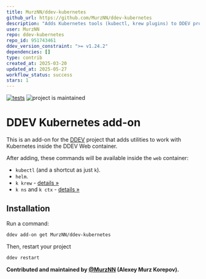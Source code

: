 ```yaml
---
title: MurzNN/ddev-kubernetes
github_url: https://github.com/MurzNN/ddev-kubernetes
description: "Adds Kubernetes tools (kubectl, krew plugins) to DDEV projects"
user: MurzNN
repo: ddev-kubernetes
repo_id: 951743461
ddev_version_constraint: ">= v1.24.2"
dependencies: []
type: contrib
created_at: 2025-03-20
updated_at: 2025-05-27
workflow_status: success
stars: 1
---
```


[![tests](https://github.com/MurzNN/ddev-kubernetes/actions/workflows/tests.yml/badge.svg)](https://github.com/MurzNN/ddev-kubernetes/actions/workflows/tests.yml) ![project is maintained](https://img.shields.io/maintenance/yes/2025.svg)

# DDEV Kubernetes add-on <!-- omit in toc -->

This is an add-on for the [DDEV](https://ddev.readthedocs.io) project that adds utilities to work with Kubernetes inside the DDEV Web container.

After adding, these commands will be available inside the `web` container:
- `kubectl` (and a shortcut as just `k`).
- `helm`.
- `k krew` - [details »](https://krew.sigs.k8s.io/)
- `k ns` and `k ctx` - [details »](https://github.com/ahmetb/kubectx)

## Installation

Run a command:

```sh
ddev add-on get MurzNN/ddev-kubernetes
```

Then, restart your project

```sh
ddev restart
```

**Contributed and maintained by [@MurzNN](https://github.com/MurzNN) (Alexey Murz Korepov).**
